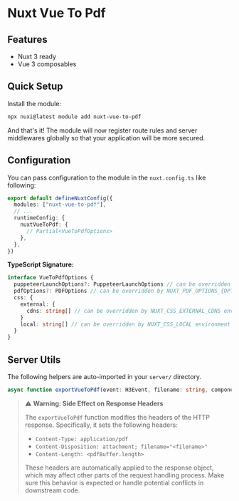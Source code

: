 # Nuxt Vue To Pdf



## Features

<!-- Highlight some of the features your module provide here -->
- Nuxt 3 ready
- Vue 3 composables

## Quick Setup

Install the module:

```sh
npx nuxi@latest module add nuxt-vue-to-pdf
```

And that's it! The module will now register route rules and server middlewares globally so that your application will be more secured.

## Configuration

You can pass configuration to the module in the `nuxt.config.ts` like following:

```ts
export default defineNuxtConfig({
  modules: ["nuxt-vue-to-pdf"],
  // ...
  runtimeConfig: {
    nuxtVueToPdf: {
      // Partial<VueToPdfOptions>
    },
  },
})
```

**TypeScript Signature:**

```ts
interface VueToPdfOptions {
  puppeteerLaunchOptions?: PuppeteerLaunchOptions // can be overridden by NUXT_PUPPETEER_LAUNCH_OPTIONS_{OPTION} environment variable
  pdfOptions?: PDFOptions // can be overridden by NUXT_PDF_OPTIONS_{OPTION} environment variable
  css: {
    external: {
      cdns: string[] // can be overridden by NUXT_CSS_EXTERNAL_CDNS environment variable
    }
    local: string[] // can be overridden by NUXT_CSS_LOCAL environment variable
  }
}
```

## Server Utils

The following helpers are auto-imported in your `server/` directory.

```ts
async function exportVueToPdf(event: H3Event, filename: string, component: Component, options?: Partial<VueToPdfOptions>): Promise<Uint8Array<ArrayBufferLike> | undefined>
```

> ⚠️ **Warning: Side Effect on Response Headers**
>
> The `exportVueToPdf` function modifies the headers of the HTTP response. Specifically, it sets the following headers:
>
> - `Content-Type: application/pdf`
> - `Content-Disposition: attachment; filename="<filename>"`
> - `Content-Length: <pdfBuffer.length>`
>
> These headers are automatically applied to the response object, which may affect other parts of the request handling process. Make sure this behavior is expected or handle potential conflicts in downstream code.
